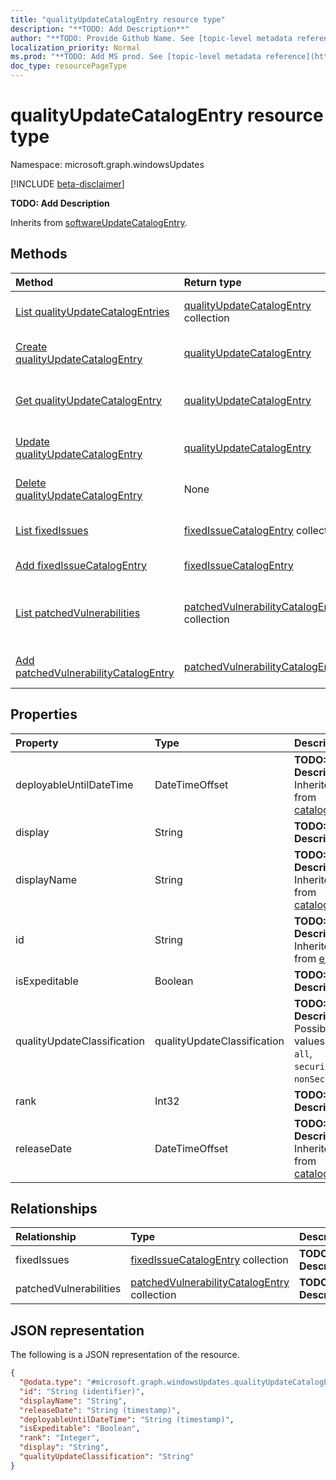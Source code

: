 ```yaml
---
title: "qualityUpdateCatalogEntry resource type"
description: "**TODO: Add Description**"
author: "**TODO: Provide Github Name. See [topic-level metadata reference](https://msgo.azurewebsites.net/add/document/guidelines/metadata.html#topic-level-metadata)**"
localization_priority: Normal
ms.prod: "**TODO: Add MS prod. See [topic-level metadata reference](https://msgo.azurewebsites.net/add/document/guidelines/metadata.html#topic-level-metadata)**"
doc_type: resourcePageType
---
```


# qualityUpdateCatalogEntry resource type

Namespace: microsoft.graph.windowsUpdates

[!INCLUDE [beta-disclaimer](../../includes/beta-disclaimer.md)]

**TODO: Add Description**


Inherits from [softwareUpdateCatalogEntry](../resources/softwareupdatecatalogentry.md).

## Methods
|Method|Return type|Description|
|:---|:---|:---|
|[List qualityUpdateCatalogEntries](../api/qualityupdatecatalogentry-list.md)|[qualityUpdateCatalogEntry](../resources/windowsupdates-qualityupdatecatalogentry.md) collection|Get a list of the [qualityUpdateCatalogEntry](../resources/qualityupdatecatalogentry.md) objects and their properties.|
|[Create qualityUpdateCatalogEntry](../api/windowsupdates-qualityupdatecatalogentry-create.md)|[qualityUpdateCatalogEntry](../resources/windowsupdates-qualityupdatecatalogentry.md)|Create a new [qualityUpdateCatalogEntry](../resources/windowsupdates-qualityupdatecatalogentry.md) object.|
|[Get qualityUpdateCatalogEntry](../api/windowsupdates-qualityupdatecatalogentry-get.md)|[qualityUpdateCatalogEntry](../resources/windowsupdates-qualityupdatecatalogentry.md)|Read the properties and relationships of a [qualityUpdateCatalogEntry](../resources/windowsupdates-qualityupdatecatalogentry.md) object.|
|[Update qualityUpdateCatalogEntry](../api/windowsupdates-qualityupdatecatalogentry-update.md)|[qualityUpdateCatalogEntry](../resources/windowsupdates-qualityupdatecatalogentry.md)|Update the properties of a [qualityUpdateCatalogEntry](../resources/windowsupdates-qualityupdatecatalogentry.md) object.|
|[Delete qualityUpdateCatalogEntry](../api/windowsupdates-qualityupdatecatalogentry-delete.md)|None|Deletes a [qualityUpdateCatalogEntry](../resources/windowsupdates-qualityupdatecatalogentry.md) object.|
|[List fixedIssues](../api/windowsupdates-qualityupdatecatalogentry-list-fixedissues.md)|[fixedIssueCatalogEntry](../resources/windowsupdates-fixedissuecatalogentry.md) collection|Get the fixedIssueCatalogEntry resources from the fixedIssues navigation property.|
|[Add fixedIssueCatalogEntry](../api/windowsupdates-qualityupdatecatalogentry-post-fixedissues.md)|[fixedIssueCatalogEntry](../resources/windowsupdates-fixedissuecatalogentry.md)|Add fixedIssues by posting to the fixedIssues collection.|
|[List patchedVulnerabilities](../api/windowsupdates-qualityupdatecatalogentry-list-patchedvulnerabilities.md)|[patchedVulnerabilityCatalogEntry](../resources/windowsupdates-patchedvulnerabilitycatalogentry.md) collection|Get the patchedVulnerabilityCatalogEntry resources from the patchedVulnerabilities navigation property.|
|[Add patchedVulnerabilityCatalogEntry](../api/windowsupdates-qualityupdatecatalogentry-post-patchedvulnerabilities.md)|[patchedVulnerabilityCatalogEntry](../resources/windowsupdates-patchedvulnerabilitycatalogentry.md)|Add patchedVulnerabilities by posting to the patchedVulnerabilities collection.|

## Properties
|Property|Type|Description|
|:---|:---|:---|
|deployableUntilDateTime|DateTimeOffset|**TODO: Add Description** Inherited from [catalogEntry](../resources/windowsupdates-catalogentry.md)|
|display|String|**TODO: Add Description**|
|displayName|String|**TODO: Add Description** Inherited from [catalogEntry](../resources/windowsupdates-catalogentry.md)|
|id|String|**TODO: Add Description** Inherited from [entity](../resources/windowsupdates-entity.md)|
|isExpeditable|Boolean|**TODO: Add Description**|
|qualityUpdateClassification|qualityUpdateClassification|**TODO: Add Description**. Possible values are: `all`, `security`, `nonSecurity`.|
|rank|Int32|**TODO: Add Description**|
|releaseDate|DateTimeOffset|**TODO: Add Description** Inherited from [catalogEntry](../resources/windowsupdates-catalogentry.md)|

## Relationships
|Relationship|Type|Description|
|:---|:---|:---|
|fixedIssues|[fixedIssueCatalogEntry](../resources/windowsupdates-fixedissuecatalogentry.md) collection|**TODO: Add Description**|
|patchedVulnerabilities|[patchedVulnerabilityCatalogEntry](../resources/windowsupdates-patchedvulnerabilitycatalogentry.md) collection|**TODO: Add Description**|

## JSON representation
The following is a JSON representation of the resource.
<!-- {
  "blockType": "resource",
  "keyProperty": "id",
  "@odata.type": "microsoft.graph.windowsUpdates.qualityUpdateCatalogEntry",
  "baseType": "microsoft.graph.windowsUpdates.softwareUpdateCatalogEntry",
  "openType": false
}
-->
``` json
{
  "@odata.type": "#microsoft.graph.windowsUpdates.qualityUpdateCatalogEntry",
  "id": "String (identifier)",
  "displayName": "String",
  "releaseDate": "String (timestamp)",
  "deployableUntilDateTime": "String (timestamp)",
  "isExpeditable": "Boolean",
  "rank": "Integer",
  "display": "String",
  "qualityUpdateClassification": "String"
}
```

